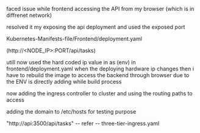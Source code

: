 faced issue while frontend accessing the API from my browser (which is in diffrenet network)

resolved it my exposing the api deployment and used the exposed port 

Kubernetes-Manifests-file/Frontend/deployment.yaml

(http://<NODE_IP>:PORT/api/tasks)

utill now used the hard coded ip value in as (env) in frontend/deployment.yaml
when the deploying hardware ip changes then i have to rebuild the image to access the backend through browser due to the ENV is directly adding while build process

now adding the ingress controller to cluster and using the routing paths to access

adding the domain to /etc/hosts for testing purpose

"http://api:3500/api/tasks" -- refer -- three-tier-ingress.yaml
